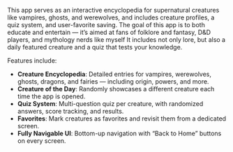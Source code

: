 This app serves as an interactive encyclopedia for supernatural creatures like vampires, ghosts, and werewolves, and includes creature profiles, a quiz system, and user-favorite saving. 
The goal of this app is to both educate and entertain — it’s aimed at fans of folklore and fantasy, D&D players, and mythology nerds like myself
It includes not only lore, but also a daily featured creature and a quiz that tests your knowledge.

Features include:
- **Creature Encyclopedia**: Detailed entries for vampires, werewolves, ghosts, dragons, and fairies — including origin, powers, and more.
- **Creature of the Day**: Randomly showcases a different creature each time the app is opened.
- **Quiz System**: Multi-question quiz per creature, with randomized answers, score tracking, and results.
- **Favorites**: Mark creatures as favorites and revisit them from a dedicated screen.
- **Fully Navigable UI**: Bottom-up navigation with “Back to Home” buttons on every screen.

